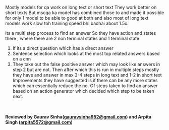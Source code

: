 Mostly models for qa work on long text or short text
They work better on short texts
But mscqa ka model has combined those to and made it possible for only 1 model to be able to good at both  and also most of long text models work slow toh training speed bhi badhai about 1.5x. 

Its a multi step process to find an answer
So they have action and states there , where there are 2 non terminal states and 1 terminal state
1. If its a direct question which has a direct answer
2. Sentence selection which looks at the most top related answers based on a cnn
3. They take out the false positive answer which may look like answers in step 2 but are not.
Then after which this is run in multiple steps mostly they have and answer in max 3-4 steps in long text and 1-2 in short text
Improvements they have suggested is if there can be any more states which can essentially reduce the no. Of steps taken to find an answer based on an action generator which decided which step to be taken next.

<br></br>
<b> Reviewed by Gaurav Sinha(gauravsinha952@gmail.com) and  Arpita Singh (arpita5572@gmail.com) </b>
